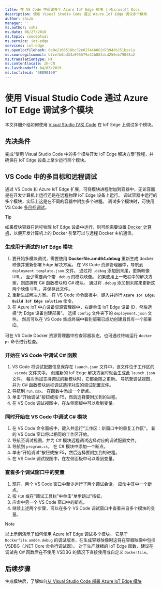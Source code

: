 ```yaml
---
title: 在 VS Code 中调试多个 Azure IoT Edge 模块 | Microsoft Docs
description: 使用 Visual Studio Code 通过 Azure IoT Edge 调试多个模块
author: shizn
manager: ''
ms.author: xshi
ms.date: 06/27/2018
ms.topic: conceptual
ms.service: iot-edge
services: iot-edge
ms.openlocfilehash: 0e0e2166518bc32e02744b062d7394db251bee1a
ms.sourcegitcommit: b7cefb6ad34a995579a42b082dcd250eb79068a2
ms.translationtype: HT
ms.contentlocale: zh-CN
ms.lasthandoff: 04/03/2019
ms.locfileid: "58890169"
---
```

# <a name="use-visual-studio-code-to-debug-multiple-modules-with-azure-iot-edge"></a>使用 Visual Studio Code 通过 Azure IoT Edge 调试多个模块
本文详细介绍如何使用 [Visual Studio (VS) Code](https://code.visualstudio.com/) 在 IoT Edge 上调试多个模块。

## <a name="prerequisites"></a>先决条件
完成“使用 Visual Studio Code 中的多个模块开发 IoT Edge 解决方案”教程，并确保在 IoT Edge 设备上至少运行两个模块。

## <a name="multi-target-and-remote-debugging-in-vs-code"></a>VS Code 中的多目标和远程调试
通过 VS Code 和 Azure IoT Edge 扩展，可将模块进程附加到容器中，无论容器是在开发计算机上运行还是在远程物理 IoT Edge 设备上运行。 调试容器中运行的多个模块，实际上这是在不同的容器中附加多个进程。 调试多个模块时，可使用 VS Code [多目标调试](https://code.visualstudio.com/docs/editor/debugging#_multitarget-debugging)。

   > [!TIP]
   > 如果模块容器在远程物理 IoT Edge 设备中运行，则可能需要设置 [Docker 计算机](https://docs.docker.com/machine/overview/)，以便开发计算机上的 Docker 引擎可以与远程 Docker 主机通信。

### <a name="build-your-iot-edge-modules-for-debugging-purpose"></a>生成用于调试的 IoT Edge 模块
1. 要开始多模块调试，需要使用 **Dockerfile.amd64.debug** 重新生成 docker 映像并重新部署 Edge 解决方案。 在 VS Code 资源管理器中，导航到 `deployment.template.json` 文件。 通过将 `.debug` 添加到末尾，更新映像 URL。 至少需要两个带 `.debug` 的模块映像。 如果使用上一教程中的解决方案，则应拥有 C# 函数模块和 C# 模块。 通过将 `.debug` 添加到末尾来更新这两个映像 URL，并保存此文件。 
2. 重新生成解决方案。 在 VS Code 命令面板中，键入并运行 **`Azure IoT Edge: Build IoT Edge solution`** 命令。
3. 在 Azure IoT 中心设备资源管理器中，右键单击 IoT Edge 设备 ID，然后选择“为 Edge 设备创建部署”。 选择 `config` 文件夹下的 `deployment.json` 文件。 然后可以在 VS Code 集成终端中看到部署已成功创建且具有一个部署 ID。

可在 VS Code Docker 资源管理器中检查容器状态，也可通过终端运行 `docker ps` 命令进行检查。

### <a name="start-debugging-c-function-in-vs-code"></a>开始在 VS Code 中调试 C# 函数
1. VS Code 将调试配置信息保存在 `launch.json` 文件中，该文件位于工作区的 `.vscode` 文件夹中。 创建新的 IoT Edge 解决方案时就会生成此 `launch.json` 文件。 每次添加支持调试的新模块时，它都会随之更新。 导航至调试视图，并为 C# 函数模块远程调试选择对应的调试配置文件。
2. 导航到 `run.csx`。 在函数中添加一个断点。
3. 单击“开始调试”按钮或按 F5，然后选择要附加到的进程。
4. 在 VS Code 调试视图中，在左侧面板中可以看到变量。 

### <a name="start-debugging-c-module-at-the-same-time-in-vs-code"></a>同时开始在 VS Code 中调试 C# 模块
1. 在 VS Code 命令面板中，键入并运行“工作区：新窗口中的重复工作区”。 新的 VS Code 窗口将以相同的工作区开始。
2. 导航至调试视图，并为 C# 模块远程调试选择对应的调试配置文件。
3. 导航到 `program.cs`。 在 C# 模块中添加一个断点。
4. 单击“开始调试”按钮或按 F5，然后选择要附加到的进程。
5. 在 VS Code 调试视图中，在左侧面板中可以看到变量。 

### <a name="see-variables-in-multiple-debugging-windows"></a>查看多个调试窗口中的变量
1. 现在，两个 VS Code 窗口中至少运行了两个调试会话。 应命中其中一个断点。
2. 按 `F10` 或在“调试工具栏”中单击“单步跳过”按钮。
3. 应命中另一个 VS Code 窗口中的断点。 
4. 继续上述两个步骤，可以在多个 VS Code 调试窗口中查看来自多个模块的变量。

> [!NOTE]
> 以上示例演示了如何使用 Azure IoT Edge 调试多个模块。 它基于 `Dockerfile.amd64.debug` 的调试版本，在生成容器映像时这将在容器映像中包括 VSDBG（.NET Core 命令行调试器）。 对于生产就绪的 IoT Edge 函数，建议在调试完 C# 函数后在不使用 VSDBG 的情况下直接使用或自定义 `Dockerfile`。

## <a name="next-steps"></a>后续步骤

生成模块后，了解如何[从 Visual Studio Code 部署 Azure IoT Edge 模块](how-to-deploy-modules-vscode.md)
